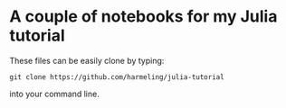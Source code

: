 # A couple of notebooks for my Julia tutorial

These files can be easily clone by typing:

    git clone https://github.com/harmeling/julia-tutorial

into your command line.

